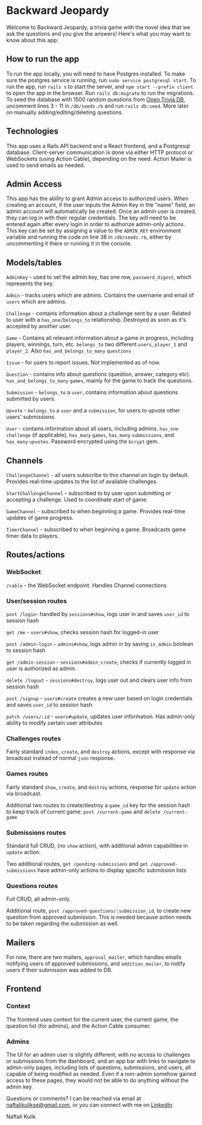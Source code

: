 # Backward Jeopardy

Welcome to Backward Jeopardy, a trivia game with the novel idea that we ask the questions and you give the answers! Here's what you may want to know about this app:

## How to run the app

To run the app locally, you will need to have Postgres installed. To make sure the postgres service is running, run `sudo service postgresql start`. To run the app, run `rails s` to start the server, and `npm start --prefix client` to open the app in the browser. Run `rails db:migrate` to run the migrations. To seed the database with 1500 random questions from [Open Trivia DB](https://opentdb.com/api_config.php), uncomment lines 3 - 11 in `/db/seeds.rb` and run `rails db:seed`. More later on manually adding/editing/deleting questions.

## Technologies

This app uses a Rails API backend and a React frontend, and a Postgresql database. Client-server communication is done via either HTTP protocol or WebSockets (using Action Cable), depending on the need. Action Mailer is used to send emails as needed.

## Admin Access

This app has the ability to grant Admin access to authorized users. When creating an account, if the user inputs the Admin Key in the "name" field, an admin account will automatically be created. Once an admin user is created, they can log in with their regular credentials. The key will need to be entered again after every login in order to authorize admin-only actions. This key can be set by assigning a value to the `ADMIN_KEY` environment variable and running the code on line 38 in `/db/seeds.rb`, either by uncommenting it there or running it in the console.

## Models/tables

`AdminKey` - used to set the admin key, has one row, `password_digest`, which represents the key.

`Admin` - tracks users which are admins. Contains the username and email of `users` which are admins.

`Challenge` - contains information about a challenge sent by a user. Related to user with a `has_one/belongs_to` relationship. Destroyed as soon as it's accepted by another user.

`Game` - Contains all relevant information about a game in progress, including players, winnings, turn, etc. `belongs_to` two different `users`, `player_1` and `player_2`. Also `has_and_belongs_to_many` `questions`

`Issue` - for users to report issues. Not implemented as of now.

`Question` - contains info about questions (question, answer, category etc). `has_and_belongs_to_many` `games`, mainly for the game to track the questions.

`Submission` - `belongs_to` a `user`, contains information about questions submitted by users.

`Upvote` - `belongs_to` a `user` and a `submission`, for users to upvote other users' submissions.

`User` - contains information about all users, including admins. `has_one` `challenge` (if applicable), `has_many` `games`, `has_many` `submissions`, and `has_many` `upvotes`. Password encrypted using the `bcrypt` gem.

## Channels

`ChallengeChannel` - all users subscribe to this channel on login by default. Provides real-time updates to the list of available challenges.

`StartChallengeChannel` - subscribed to by user upon submitting or accepting a challenge. Used to coordinate start of game.

`GameChannel` - subscribed to when beginning a game. Provides real-time updates of game progress.

`TimerChannel` - subscribed to when beginning a game. Broadcasts game timer data to players.

## Routes/actions

### WebSocket

`/cable` - the WebSocket endpoint. Handles Channel connections

### User/session routes

`post /login`- handled by `sessions#show`, logs user in and saves `user_id` to session hash

`get /me` - `users#show`, checks session hash for logged-in user

`post /admin-login` - `admins#show`, logs admin in by saving `is_admin` boolean to session hash

`get /admin-session` - `sessions#admin_create`, checks if currently logged in user is authorized as admin.

`delete /logout` - `sessions#destroy`, logs user out and clears user info from session hash

`post /signup` - `users#create` creates a new user based on login credentials and saves `user_id` to session hash

`patch /users/:id` - `users#update`, updates user information. Has admin-only ability to modify certain user attributes

### Challenges routes

Fairly standard `index`, `create`, and `destroy` actions, except with response via broadcast instead of normal `json` response.

### Games routes

Fairly standard `show`, `create`, and `destroy` actions, response for `update` action via broadcast.

Additional two routes to create/destroy a `game_id` key for the session hash to keep track of current game: `post /current-game` and `delete /current-game`

### Submissions routes

Standard full CRUD, (no `show` action), with additional admin capabilities in `update` action.

Two additional routes, `get /pending-submissions` and `get /approved-submissions` have admin-only actions to display specific submission lists

### Questions routes

Full CRUD, all admin-only.

Additional route, `post /approved-questions/:submission_id`, to create new question from approved submission. This is needed because action needs to be taken regarding the submission as well.

## Mailers

For now, there are two mailers, `approval_mailer`, which handles emails notifying users of approved submissions, and `addition_mailer`, to notify users if their submission was added to DB.

## Frontend

### Context

The frontend uses context for the current user, the current game, the question list (for admins), and the Action Cable consumer.

### Admins

The UI for an admin user is slightly different, with no access to challenges or submissions from the dashboard, and an app bar with links to navigate to admin-only pages, including lists of questions, submissions, and users, all capable of being modified as needed. Even if a non-admin somehow gained access to these pages, they would not be able to do anything without the admin key.

Questions or comments? I can be reached via email at [naftalikulikse@gmail.com](mailto:naftalikulikse@gmail.com), or you can connect with me on [LinkedIn](https://www.linkedin.com/in/naftali-kulik-se/).

Naftali Kulik